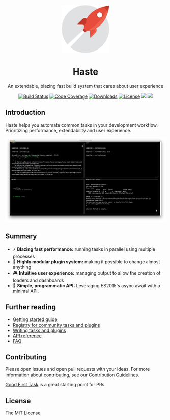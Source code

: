 <p align="center"><img width="150" src="images/rocket.png"></p>
<h1 align="center">Haste</h1>
<p align="center">An extendable, blazing fast build system that cares about user experience</p>

<p align="center">
  <a href="https://travis-ci.org/ronami/haste"><img src="https://travis-ci.org/ronami/haste.svg?branch=master" alt="Build Status"></a>
  <a href="https://codecov.io/gh/ronami/haste"><img src="https://codecov.io/gh/ronami/haste/branch/master/graph/badge.svg" alt="Code Coverage"></a>
  <a href="https://www.npmjs.com/package/haste-core"><img src="https://img.shields.io/npm/dm/haste.svg" alt="Downloads"></a>
  <a href="https://ronami.github.io/license"><img src="https://img.shields.io/badge/license-MIT-blue.svg" alt="License"></a>
  <a href=""><img src="https://img.shields.io/david/ronami/haste.svg"></a>
  <a href="CONTRIBUTING.md"><img src="https://img.shields.io/badge/PRs-welcome-brightgreen.svg"></a>
</p>

## Introduction
Haste helps you automate common tasks in your development workflow. Prioritizing performance, extendability and user experience.

![Dashboard screenshot](images/dashboard.png)

## Summary
- :zap: **Blazing fast performance:** running tasks in parallel using multiple processes
- :electric_plug: **Highly modular plugin system:** making it possible to change almost anything
- :video_game: **Intuitive user experience:** managing output to allow the creation of loaders and dashboards
- :rocket: **Simple, programmatic API:** Leveraging ES2015's async await with a minimal API.

## Further reading
- [Getting started guide]()
- [Registry for community tasks and plugins]()
- [Writing tasks and plugins]()
- [API reference]()
- [FAQ]()

## Contributing
Please open issues and open pull requests with your ideas. For more information about contributing, see our [Contribution Guidelines](CONTRIBUTING.md).

[Good First Task](https://github.com/ronami/haste/labels/Good%20First%20Task) is a great starting point for PRs.

## License
The MIT License

